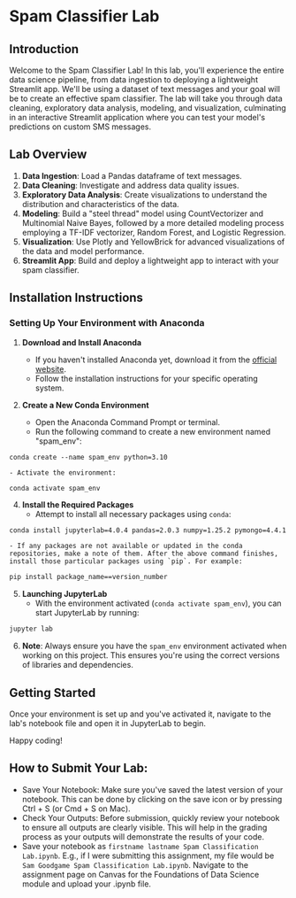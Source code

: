 # Spam Classifier Lab

## Introduction
Welcome to the Spam Classifier Lab! In this lab, you'll experience the entire data science pipeline, from data ingestion to deploying a lightweight Streamlit app. We'll be using a dataset of text messages and your goal will be to create an effective spam classifier. The lab will take you through data cleaning, exploratory data analysis, modeling, and visualization, culminating in an interactive Streamlit application where you can test your model's predictions on custom SMS messages.

## Lab Overview

1. **Data Ingestion**: Load a Pandas dataframe of text messages.
2. **Data Cleaning**: Investigate and address data quality issues.
3. **Exploratory Data Analysis**: Create visualizations to understand the distribution and characteristics of the data.
4. **Modeling**: Build a "steel thread" model using CountVectorizer and Multinomial Naive Bayes, followed by a more detailed modeling process employing a TF-IDF vectorizer, Random Forest, and Logistic Regression.
5. **Visualization**: Use Plotly and YellowBrick for advanced visualizations of the data and model performance.
6. **Streamlit App**: Build and deploy a lightweight app to interact with your spam classifier.

## Installation Instructions

### Setting Up Your Environment with Anaconda

1. **Download and Install Anaconda**
    - If you haven't installed Anaconda yet, download it from the [official website](https://www.anaconda.com/products/distribution).
    - Follow the installation instructions for your specific operating system.

2. **Create a New Conda Environment**
    - Open the Anaconda Command Prompt or terminal.
    - Run the following command to create a new environment named "spam_env":
      
```
conda create --name spam_env python=3.10
```
    
    - Activate the environment:

```
conda activate spam_env
```

4. **Install the Required Packages**
    - Attempt to install all necessary packages using `conda`:
  

```bash
conda install jupyterlab=4.0.4 pandas=2.0.3 numpy=1.25.2 pymongo=4.4.1 matplotlib=3.7.2 scikit-learn=1.3.0 ipython-autotime plotly=5.5.0 streamlit=1.25.0 yellowbrick=1.5
```

    - If any packages are not available or updated in the conda repositories, make a note of them. After the above command finishes, install those particular packages using `pip`. For example:

```bash
pip install package_name==version_number
```

5. **Launching JupyterLab**
    - With the environment activated (`conda activate spam_env`), you can start JupyterLab by running:

```bash
jupyter lab
```

6. **Note**: Always ensure you have the `spam_env` environment activated when working on this project. This ensures you're using the correct versions of libraries and dependencies.

## Getting Started

Once your environment is set up and you've activated it, navigate to the lab's notebook file and open it in JupyterLab to begin.

Happy coding!

## How to Submit Your Lab:
- Save Your Notebook: Make sure you've saved the latest version of your notebook. This can be done by clicking on the save icon or by pressing Ctrl + S (or Cmd + S on Mac).
- Check Your Outputs: Before submission, quickly review your notebook to ensure all outputs are clearly visible. This will help in the grading process as your outputs will demonstrate the results of your code.
- Save your notebook as `firstname lastname Spam Classification Lab.ipynb`. E.g., if I were submitting this assignment, my file would be `Sam Goodgame Spam Classification Lab.ipynb`. Navigate to the assignment page on Canvas for the Foundations of Data Science module and upload your .ipynb file.